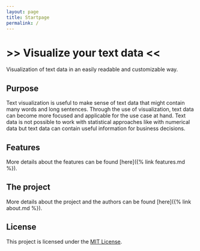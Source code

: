 ```yaml
---
layout: page
title: Startpage
permalink: /
---
```


# >> Visualize your text data  <<

Visualization of text data in an easily readable and customizable way.

## Purpose

Text visualization is useful to make sense of text data that might contain many words and long sentences. Through the use of visualization, text data can become more focused and applicable for the use case at hand. Text data is not possible to work with statistical approaches like with numerical data but text data can contain useful information for business decisions.


## Features

More details about the features can be found [here]({% link features.md %}).


## The project

More details about the project and the authors can be found [here]({% link about.md %}).


## License

This project is licensed under the [MIT License](https://en.wikipedia.org/wiki/MIT_License).

